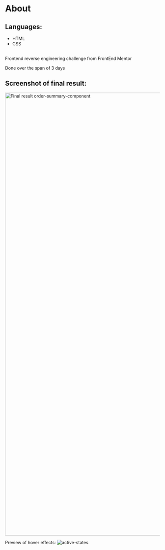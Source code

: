 # About

## Languages:
* HTML
* CSS
<br />
Frontend reverse engineering challenge from FrontEnd Mentor
<br />

Done over the span of 3 days
<br />

## Screenshot of final result:
<img width="1440" alt="Final result order-summary-component" src="https://user-images.githubusercontent.com/94437215/145000534-d3ad24f0-c54a-4bfc-a263-64f4cbd8df53.png">


Preview of hover effects:
![active-states](https://user-images.githubusercontent.com/94437215/145349265-7d790c64-21a7-4bd3-9008-8c1ab29adeea.jpg)

